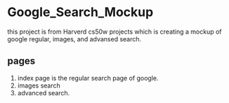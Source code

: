 # Google_Search_Mockup

this project is from Harverd cs50w projects 
which is creating a mockup of google regular, images, and advansed search.

## pages 
1. index page is the regular search page of google.
2. images search 
3. advanced search.
